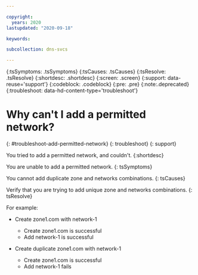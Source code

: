 ```yaml
---

copyright:
  years: 2020
lastupdated: "2020-09-18"

keywords: 

subcollection: dns-svcs

---
```


{:tsSymptoms: .tsSymptoms}
{:tsCauses: .tsCauses}
{:tsResolve: .tsResolve}
{:shortdesc: .shortdesc}
{:screen: .screen}
{:support: data-reuse='support'}
{:codeblock: .codeblock}
{:pre: .pre}
{:note:.deprecated}
{:troubleshoot: data-hd-content-type='troubleshoot'}


# Why can't I add a permitted network?
{: #troubleshoot-add-permitted-network}
{: troubleshoot}
{: support} 

You tried to add a permitted network, and couldn't.
{:shortdesc}

You are unable to add a permitted network.
{: tsSymptoms}
  
You cannot add duplicate zone and networks combinations.
{: tsCauses}

Verify that you are trying to add unique zone and networks combinations.
{: tsResolve}
 

For example:

- Create zone1.com with network-1
  - Create zone1.com is successful
  - Add network-1 is successful

- Create duplicate zone1.com with network-1
  - Create zone1.com is successful
  - Add network-1 fails